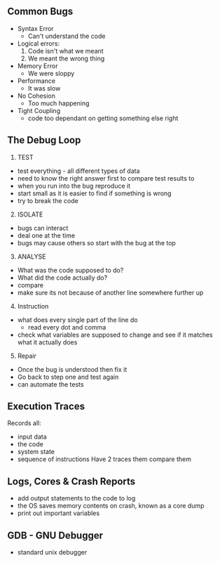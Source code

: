 ## Common Bugs
- Syntax Error
	- Can't understand the code
- Logical errors:
	1. Code isn't what we meant
	2. We meant the wrong thing
- Memory Error
	- We were sloppy
- Performance
	- It was slow
- No Cohesion
	- Too much happening
- Tight Coupling
	- code too dependant on getting something else right

## The Debug Loop
1. TEST
- test everything - all different types of data
- need to know the right answer first to compare test results to
- when you run into the bug reproduce it
- start small as it is easier to find if something is wrong
- try to break the code
2. ISOLATE
- bugs can interact 
- deal one at the time
- bugs may cause others so start with the bug at the top
3. ANALYSE
- What was the code supposed to do?
- What did the code actually do?
- compare 
- make sure its not because of another line somewhere further up
4. Instruction
- what does every single part of the line do
	- read every dot and comma
- check what variables are supposed to change and see if it matches what it actually does
5. Repair
- Once the bug is understood then fix it
- Go back to step one and test again
- can automate the tests

## Execution Traces
Records all:
- input data
- the code
- system state
- sequence of instructions
Have 2 traces them compare them

## Logs, Cores & Crash Reports
- add output statements to the code to log
- the OS saves memory contents on crash, known as a core dump
- print out important variables

## GDB - GNU Debugger
- standard unix debugger